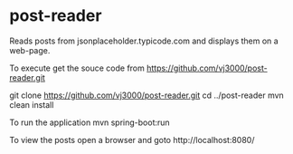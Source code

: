 # post-reader
Reads posts from jsonplaceholder.typicode.com and displays them on a web-page.

To execute get the souce code from https://github.com/vj3000/post-reader.git

git clone https://github.com/vj3000/post-reader.git
cd ../post-reader
mvn clean install

To run the application
mvn spring-boot:run

To view the posts open a browser and goto http://localhost:8080/

